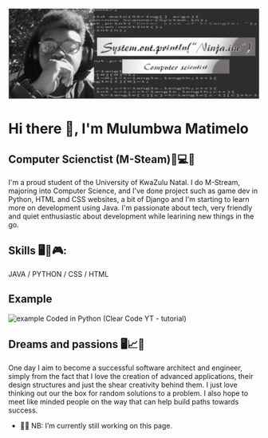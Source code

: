 ![Banner](https://github.com/MnM-magic/MnM-magic/blob/main/Capture.jpg.PNG)

# Hi there 👋, I'm Mulumbwa Matimelo
## Computer Scienctist (M-Steam)🔬💻📎

I'm a proud student of the University of KwaZulu Natal.
I do M-Stream, majoring into Computer Science, and I've done project such as game dev in Python, HTML and CSS websites, a bit of Django and I'm starting to learn more on development using Java. I'm passionate about tech, very friendly and quiet enthusiastic about development while learining new things in the go. 

## Skills 🖥️📱🎮: 
 JAVA / PYTHON / CSS / HTML

## Example
![example](https://github.com/MnM-magic/MnM-magic/blob/main/Battle%20front%202024-11-24%2001-19-47.gif)
Coded in Python (Clear Code YT - tutorial)
## Dreams and passions 🖥️📈📡
One day I aim to become a successful software architect and engineer, simply from the fact that I love the creation of advanced applications, their design structures and just the shear creativity behind them. I just love thinking out our the box for random solutions to a problem. I also hope to meet like minded people on the way that can help build paths towards success.

- 🔭💤 NB: I’m currently still working on this page. 




